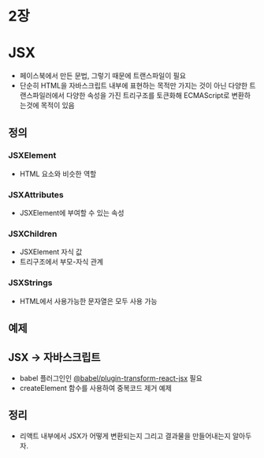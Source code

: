 # 2장

# JSX

- 페이스북에서 만든 문법, 그렇기 때문에 트랜스파일이 필요
- 단순히 HTML을 자바스크립트 내부에 표현하는 목적만 가지는 것이 아닌
  다양한 트랜스파일러에서 다양한 속성을 가진 트리구조를 토큰화해 ECMAScript로 변환하는것에 목적이 있음

## 정의

### JSXElement

- HTML 요소와 비슷한 역할

### JSXAttributes

- JSXElement에 부여할 수 있는 속성

### JSXChildren

- JSXElement 자식 값
- 트리구조에서 부모-자식 관계

### JSXStrings

- HTML에서 사용가능한 문자열은 모두 사용 가능

## 예제

## JSX → 자바스크립트

- babel 플러그인인 [@babel/plugin-transform-react-jsx](https://www.npmjs.com/package/@babel/plugin-transform-react-jsx) 필요
- createElement 함수를 사용하여 중복코드 제거 예제

## 정리

- 리액트 내부에서 JSX가 어떻게 변환되는지 그리고 결과물을 만들어내는지 알아두자.

